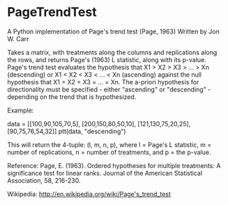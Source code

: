 PageTrendTest
=============

A Python implementation of Page's trend test (Page, 1963)
Written by Jon W. Carr

Takes a matrix, with treatments along the columns and replications along
the rows, and returns Page's (1963) L statistic, along with its p-value.
Page's trend test evaluates the hypothesis that X1 > X2 > X3 > ... > Xn
(descending) or X1 < X2 < X3 < ... < Xn (ascending) against the null
hypothesis that X1 = X2 = X3 = ... = Xn. The a-priori hypothesis for
directionality must be specified - either "ascending" or "descending" -
depending on the trend that is hypothesized.

Example:

data = [[100,90,105,70,5],
        [200,150,80,50,10],
        [121,130,75,20,25],
        [90,75,76,54,32]]
ptt(data, "descending")

This will return the 4-tuple: (l, m, n, p), where l = Page's L statistic,
m = number of replications, n = number of treatments, and p = the p-value.

Reference:
Page, E. (1963). Ordered hypotheses for multiple treatments: A significance
    test for linear ranks. Journal of the American Statistical Association,
    58, 216-230.

Wikipedia: http://en.wikipedia.org/wiki/Page's_trend_test